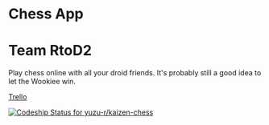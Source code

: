 # Chess App

# Team RtoD2


Play chess online with all your droid friends.  It's probably still a good idea to let the Wookiee win.  

[Trello](https://trello.com/b/Cbenou4N/kevin-g-may)

[ ![Codeship Status for yuzu-r/kaizen-chess](https://codeship.com/projects/c451ecb0-35a3-0134-2e43-5afc2e42dc0b/status?branch=master)](https://codeship.com/projects/165323)
